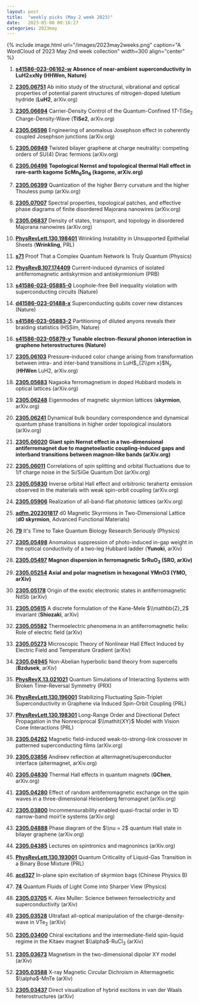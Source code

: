 ```yaml
---
layout: post
title:  "weekly picks (May 2 week 2023)"
date:   2023-05-08 00:16:27
categories: 2023may
---
```



{% include image.html url="/images/2023may2weeks.png" caption="A WordCloud of 2023 May 2nd week collection" width=300 align="center" %}


1. **[s41586-023-06162-w](https://www.nature.com/articles/s41586-023-06162-w)** **Absence of near-ambient superconductivity in LuH2±xNy (HHWen, Nature)**

1. **[2305.06751](http://arxiv.org/abs/2305.06751)** Ab initio study of the structural, vibrational and optical properties of potential parent structures of nitrogen-doped lutetium hydride (**LuH2**, arXiv.org)

1. **[2305.06694](http://arxiv.org/abs/2305.06694)** Carrier-Density Control of the Quantum-Confined 1$T$-TiSe$_2$ Charge-Density-Wave (**TiSe2**, arXiv.org)

1. **[2305.06596](http://arxiv.org/abs/2305.06596)** Engineering of anomalous Josephson effect in coherently coupled Josephson junctions (arXiv.org)

1. **[2305.06949](http://arxiv.org/abs/2305.06949)** Twisted bilayer graphene at charge neutrality: competing orders of SU(4) Dirac fermions (arXiv.org)

1. **[2305.06496](http://arxiv.org/abs/2305.06496)** **Topological Nernst and topological thermal Hall effect in rare-earth kagome ScMn$_6$Sn$_6$ (kagome, arXiv.org)**

1. **[2305.06399](http://arxiv.org/abs/2305.06399)** Quantization of the higher Berry curvature and the higher Thouless pump (arXiv.org)

1. **[2305.07007](http://arxiv.org/abs/2305.07007)** Spectral properties, topological patches, and effective phase diagrams of finite disordered Majorana nanowires (arXiv.org)

1. **[2305.06837](http://arxiv.org/abs/2305.06837)** Density of states, transport, and topology in disordered Majorana nanowires (arXiv.org)

1. **[PhysRevLett.130.198401](https://link.aps.org/doi/10.1103/PhysRevLett.130.198401)** Wrinkling Instability in Unsupported Epithelial Sheets (**Wrinkling**, PRL)


1. **[s71](https://physics.aps.org/articles/v16/s71)** Proof That a Complex Quantum Network Is Truly Quantum (Physics)




1. **[PhysRevB.107.174409](https://link.aps.org/doi/10.1103/PhysRevB.107.174409)** Current-induced dynamics of isolated antiferromagnetic antiskyrmion and antiskyrmionium (PRB)



1. **[s41586-023-05885-0](https://www.nature.com/articles/s41586-023-05885-0)** Loophole-free Bell inequality violation with superconducting circuits (Nature)

1. **[d41586-023-01488-x](https://www.nature.com/articles/d41586-023-01488-x)** Superconducting qubits cover new distances (Nature)

1. **[s41586-023-05883-2](https://www.nature.com/articles/s41586-023-05883-2)** Partitioning of diluted anyons reveals their braiding statistics (HSSim, Nature)

1. **[s41586-023-05879-y](https://www.nature.com/articles/s41586-023-05879-y)** **Tunable electron-flexural phonon interaction in graphene heterostructures (Nature)**



1. **[2305.06103](http://arxiv.org/abs/2305.06103)** Pressure-induced color change arising from transformation between intra- and inter-band transitions in LuH$_{2\\pm x}$N$_{y}$ (**HHWen** LuH2, arXiv.org)

1. **[2305.05683](http://arxiv.org/abs/2305.05683)** Nagaoka ferromagnetism in doped Hubbard models in optical lattices (arXiv.org)

1. **[2305.06248](http://arxiv.org/abs/2305.06248)** Eigenmodes of magnetic skyrmion lattices (**skyrmion**, arXiv.org)

1. **[2305.06241](http://arxiv.org/abs/2305.06241)** Dynamical bulk boundary correspondence and dynamical quantum phase transitions in higher order topological insulators (arXiv.org)

1. **[2305.06020](http://arxiv.org/abs/2305.06020)** **Giant spin Nernst effect in a two-dimensional antiferromagnet due to magnetoelastic coupling-induced gaps and interband transitions between magnon-like bands (arXiv.org)**

1. **[2305.06011](http://arxiv.org/abs/2305.06011)** Correlations of spin splitting and orbital fluctuations due to 1/f charge noise in the Si/SiGe Quantum Dot (arXiv.org)

1. **[2305.05830](http://arxiv.org/abs/2305.05830)** Inverse orbital Hall effect and orbitronic terahertz emission observed in the materials with weak spin-orbit coupling (arXiv.org)

1. **[2305.05906](http://arxiv.org/abs/2305.05906)** Realization of all-band-flat photonic lattices (arXiv.org)

1. **[adfm.202301817](https://onlinelibrary.wiley.com/doi/abs/10.1002/adfm.202301817)** d0 Magnetic Skyrmions in Two-Dimensional Lattice (**d0 skyrmion**, Advanced Functional Materials)

1. **[79](https://physics.aps.org/articles/v16/79)** It's Time to Take Quantum Biology Research Seriously (Physics)




1. **[2305.05498](http://arxiv.org/abs/2305.05498)** Anomalous suppression of photo-induced in-gap weight in the optical conductivity of a two-leg Hubbard ladder (**Yunoki**, arXiv)

1. **[2305.05497](http://arxiv.org/abs/2305.05497)** **Magnon dispersion in ferromagnetic SrRuO$_3$ (SRO, arXiv)**

1. **[2305.05254](http://arxiv.org/abs/2305.05254)** **Axial and polar magnetism in hexagonal YMnO3 (YMO, arXiv)**

1. **[2305.05178](http://arxiv.org/abs/2305.05178)** Origin of the exotic electronic states in antiferromagnetic NdSb (arXiv)

1. **[2305.05615](http://arxiv.org/abs/2305.05615)** A discrete formulation of the Kane-Mele $\\mathbb{Z}_2$ invariant (**Shiozaki**, arXiv)

1. **[2305.05582](http://arxiv.org/abs/2305.05582)** Thermoelectric phenomena in an antiferromagnetic helix: Role of electric field (arXiv)

1. **[2305.05273](http://arxiv.org/abs/2305.05273)** Microscopic Theory of Nonlinear Hall Effect Induced by Electric Field and Temperature Gradient (arXiv)

1. **[2305.04945](http://arxiv.org/abs/2305.04945)** Non-Abelian hyperbolic band theory from supercells (**Bzdusek**, arXiv)

1. **[PhysRevX.13.021021](https://link.aps.org/doi/10.1103/PhysRevX.13.021021)** Quantum Simulations of Interacting Systems with Broken Time-Reversal Symmetry (PRX)

1. **[PhysRevLett.130.196001](https://link.aps.org/doi/10.1103/PhysRevLett.130.196001)** Stabilizing Fluctuating Spin-Triplet Superconductivity in Graphene via Induced Spin-Orbit Coupling (PRL)

1. **[PhysRevLett.130.198301](https://link.aps.org/doi/10.1103/PhysRevLett.130.198301)** Long-Range Order and Directional Defect Propagation in the Nonreciprocal $\\mathit{XY}$ Model with Vision Cone Interactions (PRL)




1. **[2305.04262](http://arxiv.org/abs/2305.04262)** Magnetic field-induced weak-to-strong-link crossover in patterned superconducting films (arXiv.org)

1. **[2305.03856](http://arxiv.org/abs/2305.03856)** Andreev reflection at altermagnet/superconductor interface (altermagnet, arXiv.org)

1. **[2305.04830](http://arxiv.org/abs/2305.04830)** Thermal Hall effects in quantum magnets (**GChen**, arXiv.org)

1. **[2305.04280](http://arxiv.org/abs/2305.04280)** Effect of random antiferromagnetic exchange on the spin waves in a three-dimensional Heisenberg ferromagnet (arXiv.org)

1. **[2305.03800](http://arxiv.org/abs/2305.03800)** Incommensurability enabled quasi-fractal order in 1D narrow-band moir\\'e systems (arXiv.org)

1. **[2305.04888](http://arxiv.org/abs/2305.04888)** Phase diagram of the $\\nu = 2$ quantum Hall state in bilayer graphene (arXiv.org)

1. **[2305.04385](http://arxiv.org/abs/2305.04385)** Lectures on spintronics and magnonincs (arXiv.org)

1. **[PhysRevLett.130.193001](https://link.aps.org/doi/10.1103/PhysRevLett.130.193001)** Quantum Criticality of Liquid-Gas Transition in a Binary Bose Mixture (PRL)

1. **[acd327](http://iopscience.iop.org/article/10.1088/1674-1056/acd327)** In-plane spin excitation of skyrmion bags (Chinese Physics B)

1. **[74](https://physics.aps.org/articles/v16/74)** Quantum Fluids of Light Come into Sharper View (Physics)




1. **[2305.03705](http://arxiv.org/abs/2305.03705)** K. Alex Muller: Science between ferroelectricity and superconductivity (arXiv)

1. **[2305.03528](http://arxiv.org/abs/2305.03528)** Ultrafast all-optical manipulation of the charge-density-wave in VTe$_{2}$ (arXiv)

1. **[2305.03400](http://arxiv.org/abs/2305.03400)** Chiral excitations and the intermediate-field spin-liquid regime in the Kitaev magnet $\\alpha$-RuCl$_3$ (arXiv)

1. **[2305.03673](http://arxiv.org/abs/2305.03673)** Magnetism in the two-dimensional dipolar XY model (arXiv)

1. **[2305.03588](http://arxiv.org/abs/2305.03588)** X-ray Magnetic Circular Dichroism in Altermagnetic $\\alpha$-MnTe (arXiv)

1. **[2305.03437](http://arxiv.org/abs/2305.03437)** Direct visualization of hybrid excitons in van der Waals heterostructures (arXiv)
